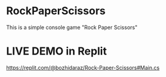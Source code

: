 # RockPaperScissors
This is a simple console game "Rock Paper Scissors"
# LIVE DEMO in Replit
https://replit.com/@bozhidaraz/Rock-Paper-Scissors#Main.cs
